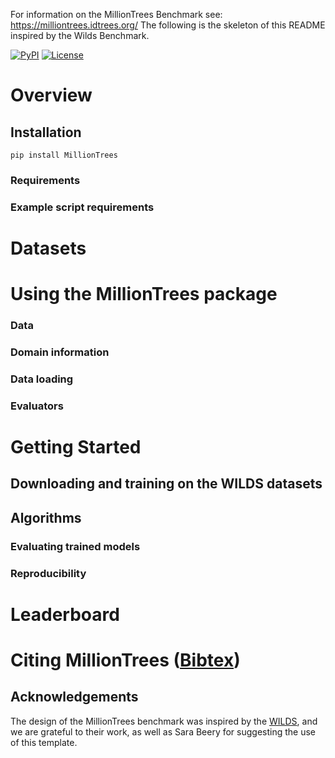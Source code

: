 
For information on the MillionTrees Benchmark see: https://milliontrees.idtrees.org/
The following is the skeleton of this README inspired by the Wilds Benchmark.

[![PyPI](https://img.shields.io/pypi/v/wilds)](https://pypi.org/project/wilds/)
[![License](https://img.shields.io/badge/license-MIT-blue.svg)](https://github.com/p-lambda/wilds/blob/master/LICENSE)

# Overview

## Installation

```
pip install MillionTrees
```

### Requirements

### Example script requirements

# Datasets

# Using the MillionTrees package

### Data

### Domain information

### Data loading

### Evaluators

# Getting Started

## Downloading and training on the WILDS datasets

## Algorithms

### Evaluating trained models

### Reproducibility

# Leaderboard

# Citing MillionTrees ([Bibtex](https://wilds.stanford.edu/assets/files/wilds_bib.txt))

## Acknowledgements
The design of the MillionTrees benchmark was inspired by the [WILDS](https://github.com/p-lambda/wilds), and we are grateful to their work, as well as Sara Beery for suggesting the use of this template.
